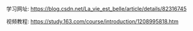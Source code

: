 学习网址:
    https://blog.csdn.net/La_vie_est_belle/article/details/82316745

视频教程:
    https://study.163.com/course/introduction/1208995818.htm


